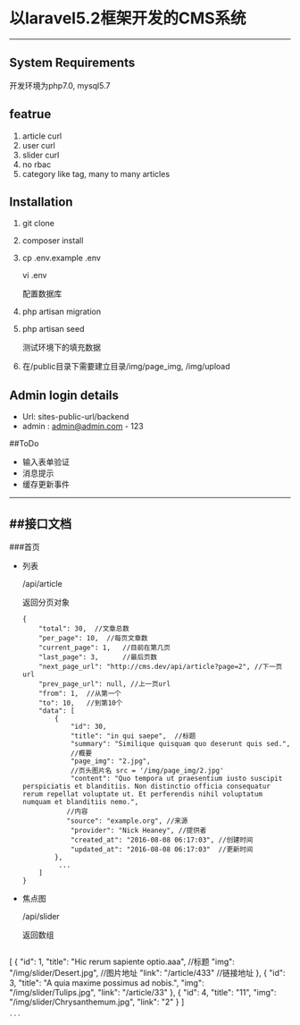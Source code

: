 # 以laravel5.2框架开发的CMS系统
---

## System Requirements
开发环境为php7.0, mysql5.7

## featrue
1. article curl
2. user curl
3. slider curl
3. no rbac
4. category like tag, many to many articles

## Installation
1. git clone

1. composer install

2. cp .env.example .env

   vi .env

   配置数据库

3. php artisan migration

4. php artisan seed

   测试环境下的填充数据

5. 在/public目录下需要建立目录/img/page_img, /img/upload


## Admin login details
- Url: sites-public-url/backend
- admin : admin@admin.com - 123


##ToDo
- 输入表单验证
- 消息提示
- 缓存更新事件

---
##接口文档
---

###首页

- 列表

    /api/article
    
    返回分页对象
    
    ```
    {
        "total": 30,  //文章总数             
        "per_page": 10,  //每页文章数
        "current_page": 1,   //目前在第几页
        "last_page": 3,      //最后页数
        "next_page_url": "http://cms.dev/api/article?page=2", //下一页url
        "prev_page_url": null, //上一页url
        "from": 1,  //从第一个
        "to": 10,   //到第10个
        "data": [
            {
                "id": 30,
                "title": "in qui saepe",  //标题
                "summary": "Similique quisquam quo deserunt quis sed.",
                //概要
                "page_img": "2.jpg",
                //页头图片名 src = '/img/page_img/2.jpg'
                "content": "Quo tempora ut praesentium iusto suscipit perspiciatis et blanditiis. Non distinctio officia consequatur rerum repellat voluptate ut. Et perferendis nihil voluptatum numquam et blanditiis nemo.",
               //内容
               "source": "example.org", //来源
                "provider": "Nick Heaney", //提供者
                "created_at": "2016-08-08 06:17:03", //创建时间
                "updated_at": "2016-08-08 06:17:03"  //更新时间
            },
             ...
        ]
    }
    ```
- 焦点图

  /api/slider
  
  返回数组
  
    ```
[
    {
        "id": 1,
        "title": "Hic rerum sapiente optio.aaa", //标题
        "img": "/img/slider/Desert.jpg",  //图片地址
        "link": "/article/433"  //链接地址
    },
    {
        "id": 3,
        "title": "A quia maxime possimus ad nobis.",
        "img": "/img/slider/Tulips.jpg",
        "link": "/article/33"
    },
    {
        "id": 4,
        "title": "11",
        "img": "/img/slider/Chrysanthemum.jpg",
        "link": "2"
    }
]
      
    ```